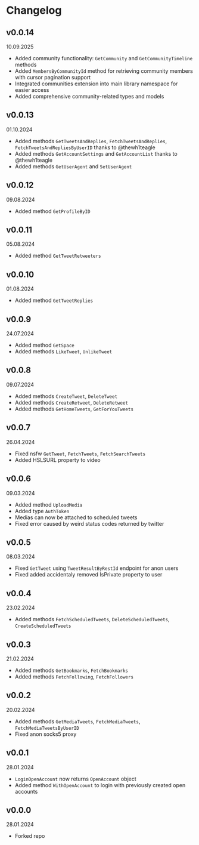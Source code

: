 # Changelog

## v0.0.14

10.09.2025

- Added community functionality: `GetCommunity` and `GetCommunityTimeline` methods
- Added `MembersByCommunityId` method for retrieving community members with cursor pagination support
- Integrated communities extension into main library namespace for easier access
- Added comprehensive community-related types and models

## v0.0.13

01.10.2024

- Added methods `GetTweetsAndReplies`, `FetchTweetsAndReplies`, `FetchTweetsAndRepliesByUserID` thanks to @thewh1teagle
- Added methods `GetAccountSettings` and `GetAccountList` thanks to @thewh1teagle
- Added methods `GetUserAgent` and `SetUserAgent`

## v0.0.12

09.08.2024

- Added method `GetProfileByID`

## v0.0.11

05.08.2024

- Added method `GetTweetRetweeters`

## v0.0.10

01.08.2024

- Added method `GetTweetReplies`

## v0.0.9

24.07.2024

- Added method `GetSpace`
- Added methods `LikeTweet`, `UnlikeTweet`

## v0.0.8

09.07.2024

- Added methods `CreateTweet`, `DeleteTweet`
- Added methods `CreateRetweet`, `DeleteRetweet`
- Added methods `GetHomeTweets`, `GetForYouTweets`

## v0.0.7

26.04.2024

- Fixed nsfw `GetTweet`, `FetchTweets`, `FetchSearchTweets`
- Added HSLSURL property to video

## v0.0.6

09.03.2024

- Added method `UploadMedia`
- Added type `AuthToken`
- Medias can now be attached to scheduled tweets
- Fixed error caused by weird status codes returned by twitter

## v0.0.5

08.03.2024

- Fixed `GetTweet` using `TweetResultByRestId` endpoint for anon users
- Fixed added accidentaly removed IsPrivate property to user

## v0.0.4

23.02.2024

- Added methods `FetchScheduledTweets`, `DeleteScheduledTweets`, `CreateScheduledTweets`

## v0.0.3

21.02.2024

- Added methods `GetBookmarks`, `FetchBookmarks`
- Added methods `FetchFollowing`, `FetchFollowers`

## v0.0.2

20.02.2024

- Added methods `GetMediaTweets`, `FetchMediaTweets`, `FetchMediaTweetsByUserID`
- Fixed anon socks5 proxy

## v0.0.1

28.01.2024

- `LoginOpenAccount` now returns `OpenAccount` object
- Added method `WithOpenAccount` to login with previously created open accounts

## v0.0.0

28.01.2024

- Forked repo
